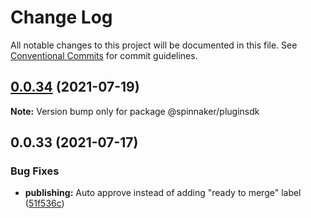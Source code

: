# Change Log

All notable changes to this project will be documented in this file.
See [Conventional Commits](https://conventionalcommits.org) for commit guidelines.

## [0.0.34](https://github.com/spinnaker/deck/compare/@spinnaker/pluginsdk@0.0.33...@spinnaker/pluginsdk@0.0.34) (2021-07-19)

**Note:** Version bump only for package @spinnaker/pluginsdk





## 0.0.33 (2021-07-17)


### Bug Fixes

* **publishing:** Auto approve instead of adding "ready to merge" label ([51f536c](https://github.com/spinnaker/deck/commit/51f536c275e77854d8f173aeec86412ffbd66b6d))
